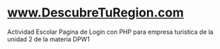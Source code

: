 # www.DescubreTuRegion.com
Actividad Escolar
Pagina de Login con PHP para empresa turistica de la unidad 2 de la materia DPW1
